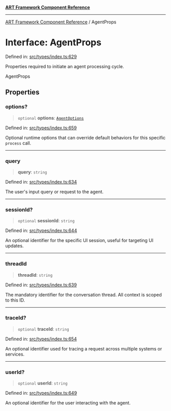 [**ART Framework Component Reference**](../README.md)

***

[ART Framework Component Reference](../README.md) / AgentProps

# Interface: AgentProps

Defined in: [src/types/index.ts:629](https://github.com/hashangit/ART/blob/e4c184bd9ffa5ef078ee6a88704f24584b173411/src/types/index.ts#L629)

Properties required to initiate an agent processing cycle.

 AgentProps

## Properties

### options?

> `optional` **options**: [`AgentOptions`](AgentOptions.md)

Defined in: [src/types/index.ts:659](https://github.com/hashangit/ART/blob/e4c184bd9ffa5ef078ee6a88704f24584b173411/src/types/index.ts#L659)

Optional runtime options that can override default behaviors for this specific `process` call.

***

### query

> **query**: `string`

Defined in: [src/types/index.ts:634](https://github.com/hashangit/ART/blob/e4c184bd9ffa5ef078ee6a88704f24584b173411/src/types/index.ts#L634)

The user's input query or request to the agent.

***

### sessionId?

> `optional` **sessionId**: `string`

Defined in: [src/types/index.ts:644](https://github.com/hashangit/ART/blob/e4c184bd9ffa5ef078ee6a88704f24584b173411/src/types/index.ts#L644)

An optional identifier for the specific UI session, useful for targeting UI updates.

***

### threadId

> **threadId**: `string`

Defined in: [src/types/index.ts:639](https://github.com/hashangit/ART/blob/e4c184bd9ffa5ef078ee6a88704f24584b173411/src/types/index.ts#L639)

The mandatory identifier for the conversation thread. All context is scoped to this ID.

***

### traceId?

> `optional` **traceId**: `string`

Defined in: [src/types/index.ts:654](https://github.com/hashangit/ART/blob/e4c184bd9ffa5ef078ee6a88704f24584b173411/src/types/index.ts#L654)

An optional identifier used for tracing a request across multiple systems or services.

***

### userId?

> `optional` **userId**: `string`

Defined in: [src/types/index.ts:649](https://github.com/hashangit/ART/blob/e4c184bd9ffa5ef078ee6a88704f24584b173411/src/types/index.ts#L649)

An optional identifier for the user interacting with the agent.
